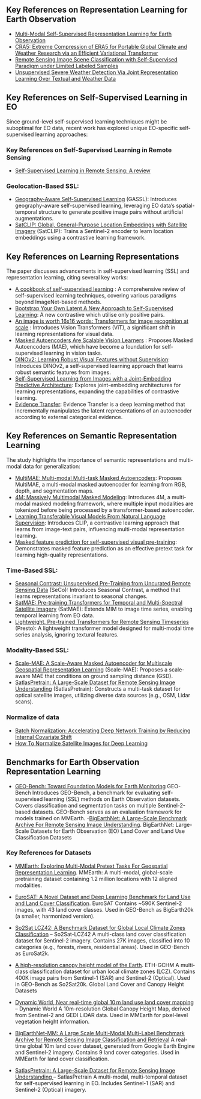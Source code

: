 
## Key References on Representation Learning for Earth Observation

- [Multi-Modal Self-Supervised Representation Learning for Earth Observation](https://ieeexplore.ieee.org/document/9553741?utm_source=chatgpt.com)
- [CRA5: Extreme Compression of ERA5 for Portable Global Climate and Weather Research via an Efficient Variational Transformer](https://doi.org/10.48550/arXiv.2405.03376)
- [Remote Sensing Image Scene Classification with Self-Supervised Paradigm under Limited Labeled Samples](https://doi.org/10.48550/arXiv.2010.00882)
- [Unsupervised Severe Weather Detection Via Joint Representation Learning Over Textual and Weather Data](https://doi.org/10.48550/arXiv.2005.07243)


## Key References on Self-Supervised Learning in EO
Since ground-level self-supervised learning techniques might be suboptimal for EO data, recent work has explored unique EO-specific self-supervised learning approaches:
### Key References on Self-Supervised Learning in Remote Sensing
 - [Self-Supervised Learning in Remote Sensing: A review](https://doi.org/10.1109/MGRS.2022.3198244)
### Geolocation-Based SSL:
- [Geography-Aware Self-Supervised Learning](https://doi.org/10.48550/arXiv.2011.09980) (GASSL): Introduces geography-aware self-supervised learning, leveraging EO data’s spatial-temporal structure to generate positive image pairs without artificial augmentations.
- [SatCLIP: Global, General-Purpose Location Embeddings with Satellite Imagery](https://doi.org/10.48550/arXiv.2311.17179) (SatCLIP): Trains a Sentinel-2 encoder to learn location embeddings using a contrastive learning framework.

## Key References on Learning Representations
The paper discusses advancements in self-supervised learning (SSL) and representation learning, citing several key works:

- [A cookbook of self-supervised learning](https://doi.org/10.48550/arXiv.2304.12210) : A comprehensive review of self-supervised learning techniques, covering various paradigms beyond ImageNet-based methods.
- [Bootstrap Your Own Latent A New Approach to Self-Supervised Learning](https://doi.org/10.48550/arXiv.2006.07733): A new contrastive which utilise only positive pairs.
- [An image is worth 16x16 words: Transformers for image recognition at scale](https://doi.org/10.48550/arXiv.2010.11929) : Introduces Vision Transformers (ViT), a significant shift in learning representations for visual data.
- [Masked Autoencoders Are Scalable Vision Learners](https://doi.org/10.48550/arXiv.2111.06377) : Proposes Masked Autoencoders (MAE), which have become a foundation for self-supervised learning in vision tasks.
- [DINOv2: Learning Robust Visual Features without Supervision](https://doi.org/10.48550/arXiv.2304.07193): Introduces DINOv2, a self-supervised learning approach that learns robust semantic features from images.
- [Self-Supervised Learning from Images with a Joint-Embedding Predictive Architecture](https://doi.org/10.48550/arXiv.2301.08243): Explores joint-embedding architectures for learning representations, expanding the capabilities of contrastive learning.
- [Evidence Transfer](https://doi.org/10.1109/IJCNN.2019.8852384): Evidence Transfer is a deep learning method that incrementally manipulates the latent representations of an autoencoder according to external categorical evidence.

## Key References on Semantic Representation Learning
The study highlights the importance of semantic representations and multi-modal data for generalization:

- [MultiMAE: Multi-modal Multi-task Masked Autoencoders](https://doi.org/10.48550/arXiv.2204.01678): Proposes MultiMAE, a multi-modal masked autoencoder for learning from RGB, depth, and segmentation maps.
- [4M: Massively Multimodal Masked Modeling](https://doi.org/10.48550/arXiv.2312.06647): Introduces 4M, a multi-modal masked modeling framework, where multiple input modalities are tokenized before being processed by a transformer-based autoencoder.
- [Learning Transferable Visual Models From Natural Language Supervision](https://doi.org/10.48550/arXiv.2103.00020): Introduces CLIP, a contrastive learning approach that learns from image-text pairs, influencing multi-modal representation learning.
- [Masked feature prediction for self-supervised visual pre-training](https://doi.org/10.48550/arXiv.2112.09133): Demonstrates masked feature prediction as an effective pretext task for learning high-quality representations.


### Time-Based SSL:
- [Seasonal Contrast: Unsupervised Pre-Training from Uncurated Remote Sensing Data](https://doi.org/10.48550/arXiv.2103.16607) (SeCo): Introduces Seasonal Contrast, a method that learns representations invariant to seasonal changes.
- [SatMAE: Pre-training Transformers for Temporal and Multi-Spectral Satellite Imagery](https://doi.org/10.48550/arXiv.2207.08051) (SatMAE): Extends MIM to image time series, enabling temporal learning from EO data.
- [Lightweight, Pre-trained Transformers for Remote Sensing Timeseries](https://doi.org/10.48550/arXiv.2304.14065) (Presto): A lightweight transformer model designed for multi-modal time series analysis, ignoring textural features.

### Modality-Based SSL:
- [Scale-MAE: A Scale-Aware Masked Autoencoder for Multiscale Geospatial Representation Learning](https://doi.org/10.48550/arXiv.2212.14532) (Scale-MAE): Proposes a scale-aware MAE that conditions on ground sampling distance (GSD).
- [SatlasPretrain: A Large-Scale Dataset for Remote Sensing Image Understanding](https://doi.org/10.48550/arXiv.2211.15660) (SatlasPretrain): Constructs a multi-task dataset for optical satellite images, utilizing diverse data sources (e.g., OSM, Lidar scans).

### Normalize of data
 - [Batch Normalization: Accelerating Deep Network Training by Reducing Internal Covariate Shift](https://doi.org/10.48550/arXiv.1502.03167)
 - [How To Normalize Satellite Images for Deep Learning](https://medium.com/sentinel-hub/how-to-normalize-satellite-images-for-deep-learning-d5b668c885af)
## Benchmarks for Earth Observation Representation Learning
- [GEO-Bench: Toward Foundation Models for Earth Monitoring](https://doi.org/10.48550/arXiv.2306.03831) GEO-Bench
Introduces GEO-Bench, a benchmark for evaluating self-supervised learning (SSL) methods on Earth Observation datasets.
Covers classification and segmentation tasks on multiple Sentinel-2-based datasets.
GEO-Bench serves as an evaluation framework for models trained on MMEarth.
-[BigEarthNet: A Large-Scale Benchmark Archive For Remote Sensing Image Understanding](https://doi.org/10.1109/IGARSS.2019.8900532). BigEarthNet: Large-Scale Datasets for Earth Observation (EO)
Land Cover and Land Use Classification Datasets

### Key References for Datasets
-  [MMEarth: Exploring Multi-Modal Pretext Tasks For Geospatial Representation Learning](https://doi.org/10.48550/arXiv.2405.02771). MMEarth: A multi-modal, global-scale pretraining dataset containing 1.2 million locations with 12 aligned modalities.

- [EuroSAT: A Novel Dataset and Deep Learning Benchmark for Land Use and Land Cover Classification](https://doi.org/10.48550/arXiv.1709.00029). EuroSAT
Contains ~590K Sentinel-2 images, with 43 land cover classes.
Used in GEO-Bench as BigEarth20k (a smaller, harmonized version).

- [So2Sat LCZ42: A Benchmark Dataset for Global Local Climate Zones Classification](https://doi.org/10.48550/arXiv.1912.12171) – So2Sat-LCZ42
A multi-class land cover classification dataset for Sentinel-2 imagery.
Contains 27K images, classified into 10 categories (e.g., forests, rivers, residential areas).
Used in GEO-Bench as EuroSat2k.

- [A high-resolution canopy height model of the Earth](https://doi.org/10.48550/arXiv.2204.08322). ETH-GCHM
A multi-class classification dataset for urban local climate zones (LCZ).
Contains 400K image pairs from Sentinel-1 (SAR) and Sentinel-2 (Optical).
Used in GEO-Bench as So2Sat20k.
Global Land Cover and Canopy Height Datasets

- [Dynamic World, Near real-time global 10 m land use land cover mapping](https://doi.org/10.1038/s41597-022-01307-4) – Dynamic World
A 10m-resolution Global Canopy Height Map, derived from Sentinel-2 and GEDI LiDAR data. Used in MMEarth for pixel-level vegetation height information.

- [BigEarthNet-MM: A Large Scale Multi-Modal Multi-Label Benchmark Archive for Remote Sensing Image Classification and Retrieval](https://doi.org/10.1109/MGRS.2021.3089174)
A real-time global 10m land cover dataset, generated from Google Earth Engine and Sentinel-2 imagery.
Contains 9 land cover categories.
Used in MMEarth for land cover classification.


- [SatlasPretrain: A Large-Scale Dataset for Remote Sensing Image Understanding
](https://doi.org/10.48550/arXiv.2211.15660) – SatlasPretrain
A multi-modal, multi-temporal dataset for self-supervised learning in EO.
Includes Sentinel-1 (SAR) and Sentinel-2 (Optical) imagery.


